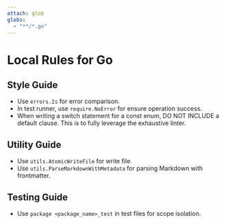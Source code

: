 ```yaml
---
attach: glob
globs:
  - "**/*.go"
---
```


# Local Rules for Go

## Style Guide

- Use `errors.Is` for error comparison.
- In test runner, use `require.NoError` for ensure operation success.
- When writing a switch statement for a const enum, DO NOT INCLUDE a default clause. This is to fully leverage the exhaustive linter.

## Utility Guide

- Use `utils.AtomicWriteFile` for write file.
- Use `utils.ParseMarkdownWithMetadata` for parsing Markdown with frontmatter.

## Testing Guide

- Use `package <package_name>_test` in test files for scope isolation.
